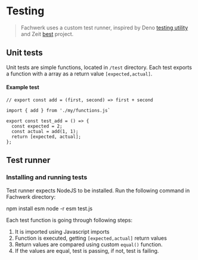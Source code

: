 # Testing

> Fachwerk uses a custom test runner, inspired by Deno [testing utility](https://deno.land/x/testing/mod.ts) and Zeit [best](
https://github.com/zeit/best) project.

## Unit tests

Unit tests are simple functions, located in `/test` directory. Each test exports a function with a array as a return value `[expected,actual]`.

#### Example test

```
// export const add = (first, second) => first + second

import { add } from './my/functions.js`

export const test_add = () => {
  const expected = 2;
  const actual = add(1, 1);
  return [expected, actual];
};
```

## Test runner

### Installing and running tests

Test runner expects NodeJS to be installed. Run the following command in Fachwerk directory:

<output>npm install esm
node -r esm test.js
</output>

Each test function is going through following steps:

1. It is imported using Javascript imports
2. Function is executed, getting `[expected,actual]` return values
3. Return values are compared using custom `equal()` function.
4. If the values are equal, test is passing, if not, test is failing.